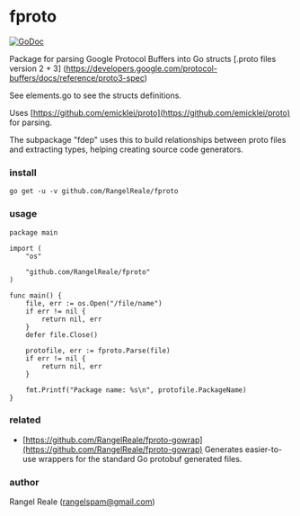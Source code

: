 # fproto

[![GoDoc](https://godoc.org/github.com/RangelReale/fproto?status.svg)](https://godoc.org/github.com/emicklei/proto)

Package for parsing Google Protocol Buffers into Go structs [.proto files version 2 + 3] (https://developers.google.com/protocol-buffers/docs/reference/proto3-spec)

See elements.go to see the structs definitions.

Uses [https://github.com/emicklei/proto](https://github.com/emicklei/proto) for parsing.

The subpackage "fdep" uses this to build relationships between proto files and extracting types, helping creating source code generators.

### install

    go get -u -v github.com/RangelReale/fproto

### usage

	package main

	import (
		"os"

		"github.com/RangelReale/fproto"
	)

	func main() {
        file, err := os.Open("/file/name")
        if err != nil {
            return nil, err
        }
        defer file.Close()
    
        protofile, err := fproto.Parse(file)
        if err != nil {
            return nil, err
        }
        
        fmt.Printf("Package name: %s\n", protofile.PackageName)
	}
	
### related

 * [https://github.com/RangelReale/fproto-gowrap](https://github.com/RangelReale/fproto-gowrap)
    Generates easier-to-use wrappers for the standard Go protobuf generated files.
	
### author

Rangel Reale (rangelspam@gmail.com)
